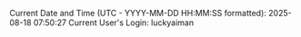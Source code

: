 Current Date and Time (UTC - YYYY-MM-DD HH:MM:SS formatted): 2025-08-18 07:50:27
Current User's Login: luckyaiman
